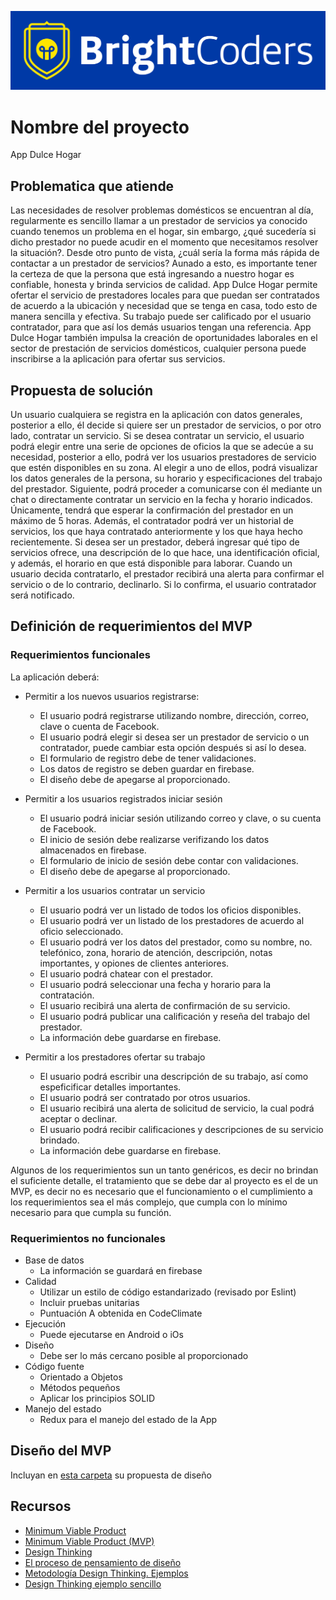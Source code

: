 ![BrightCoders Logo](img/logo-bc.png)

# Nombre del proyecto
App Dulce Hogar

## Problematica que atiende
Las necesidades de resolver problemas domésticos se encuentran al día, regularmente es sencillo llamar a un prestador de servicios ya conocido cuando tenemos un problema en el hogar, sin embargo, ¿qué sucedería si dicho prestador no puede acudir en el momento que necesitamos resolver la situación?. Desde otro punto de vista, ¿cuál sería la forma más rápida de contactar a un prestador de servicios? Aunado a esto, es importante tener la certeza de que la persona que está ingresando a nuestro hogar es confiable, honesta y brinda servicios de calidad. 
App Dulce Hogar permite ofertar el servicio de prestadores locales para que puedan ser contratados de acuerdo a la ubicación y necesidad que se tenga en casa, todo esto de manera sencilla y efectiva. Su trabajo puede ser  calificado por el usuario contratador, para que así los demás usuarios tengan una referencia. 
App Dulce Hogar también impulsa la creación de oportunidades laborales en el sector de prestación de servicios domésticos, cualquier persona puede inscribirse a la aplicación para ofertar sus servicios.


## Propuesta de solución
Un usuario cualquiera se registra en la aplicación con datos generales, posterior a ello, él decide si quiere ser un prestador de servicios, o por otro lado, contratar un servicio. 
Si se desea contratar un servicio, el usuario podrá elegir entre una serie de opciones de oficios la que se adecúe a su necesidad, posterior a ello, podrá ver los usuarios prestadores de servicio que estén disponibles en su zona. Al elegir a uno de ellos, podrá visualizar los datos generales de la persona, su horario y especificaciones del trabajo del prestador. Siguiente, podrá proceder a comunicarse con él mediante un chat o directamente contratar un servicio en la fecha y horario indicados. Únicamente, tendrá que esperar la confirmación del prestador en un máximo de 5 horas. Además, el contratador podrá ver un historial de servicios, los que haya contratado anteriormente y los que haya hecho recientemente.
Si desea ser un prestador, deberá ingresar qué tipo de servicios ofrece, una descripción de lo que hace, una identificación oficial, y además, el horario en que está disponible para laborar. Cuando un usuario decida contratarlo, el prestador recibirá una alerta para confirmar el servicio o de lo contrario, declinarlo. Si lo confirma, el usuario contratador será notificado.

## Definición de requerimientos del MVP

### Requerimientos funcionales
La aplicación deberá:
* Permitir a los nuevos usuarios registrarse:
    * El usuario podrá registrarse utilizando nombre, dirección, correo, clave o cuenta de Facebook.
    * El usuario podrá elegir si desea ser un prestador de servicio o un contratador, puede cambiar esta opción después si así lo desea.
    * El formulario de registro debe de tener validaciones.
    * Los datos de registro se deben guardar en firebase.
    * El diseño debe de apegarse al proporcionado.

* Permitir a los usuarios registrados iniciar sesión
    * El usuario podrá iniciar sesión utilizando correo y clave, o su cuenta de Facebook.
    * El inicio de sesión debe realizarse verifizando los datos almacenados en firebase.
    * El formulario de inicio de sesión debe contar con validaciones.
    * El diseño debe de apegarse al proporcionado.

* Permitir a los usuarios contratar un servicio
    * El usuario podrá ver un listado de todos los oficios disponibles.
    * El usuario podrá ver un listado de los prestadores de acuerdo al oficio seleccionado.
    * El usuario podrá ver los datos del prestador, como su nombre, no. telefónico, zona, horario de atención, descripción, notas importantes, y opiones de clientes anteriores.
    * El usuario podrá chatear con el prestador.
    * El usuario podrá seleccionar una fecha y horario para la contratación.
    * El usuario recibirá una alerta de confirmación de su servicio.
    * El usuario podrá publicar una calificación y reseña del trabajo del prestador.
    * La información debe guardarse en firebase.

* Permitir a los prestadores ofertar su trabajo
    * El usuario podrá escribir una descripción de su trabajo, así como espeficificar detalles importantes.
    * El usuario podrá ser contratado por otros usuarios.
    * El usuario recibirá una alerta de solicitud de servicio, la cual podrá aceptar o declinar.
    * El usuario podrá recibir calificaciones y descripciones de su servicio brindado.
    * La información debe guardarse en firebase.

Algunos de los requerimientos sun un tanto genéricos, es decir no brindan el suficiente detalle, el tratamiento que se debe dar al proyecto es el de un MVP, es decir no es necesario que el funcionamiento o el cumplimiento a los requerimientos sea el más complejo, que cumpla con lo mínimo necesario para que cumpla su función.
    

### Requerimientos no funcionales
* Base de datos
    * La información se guardará en firebase
* Calidad
    * Utilizar un estilo de código estandarizado (revisado por Eslint)
    * Incluir pruebas unitarias
    * Puntuación A obtenida en CodeClimate
* Ejecución
    * Puede ejecutarse en Android o iOs
* Diseño
    * Debe ser lo más cercano posible al proporcionado
* Código fuente
    * Orientado a Objetos
    * Métodos pequeños
    * Aplicar los principios SOLID
* Manejo del estado
    * Redux para el manejo del estado de la App
    
## Diseño del MVP

Incluyan en [esta carpeta](/design) su propuesta de diseño

## Recursos

- [Minimum Viable Product](https://www.agilealliance.org/glossary/mvp/#q=~(infinite~false~filters~(tags~(~'mvp))~searchTerm~'~sort~false~sortDirection~'asc~page~1))
- [Minimum Viable Product (MVP)](https://www.productplan.com/glossary/minimum-viable-product/)
- [Design Thinking](https://www.interaction-design.org/literature/topics/design-thinking)
- [El proceso de pensamiento de diseño](https://www.youtube.com/watch?v=_r0VX-aU_T8)
- [Metodología Design Thinking. Ejemplos](https://www.youtube.com/watch?v=_ul3wfKss58) 
- [Design Thinking ejemplo sencillo](https://www.youtube.com/watch?v=_H33tA2-j0s)
